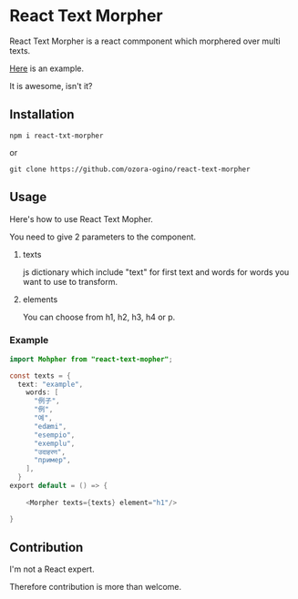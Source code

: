 # React Text Morpher 
React Text Morpher is a react commponent which morphered over multi texts.

[Here](https://user-images.githubusercontent.com/63685461/115680850-e950c400-a38e-11eb-835e-cd49a4816d74.mp4)
is  an example.

It is awesome, isn't it?

## Installation

```
npm i react-txt-morpher
```

or 

```
git clone https://github.com/ozora-ogino/react-text-morpher
```


## Usage 

Here's how to use React Text Mopher.

You need to give 2 parameters to the component.

1. texts

    js dictionary which include "text" for first text and words for words you want to use to transform.

2. elements

    You can choose from h1, h2, h3, h4 or p.

### Example

```java script
import Mohpher from "react-text-mopher";

const texts = {
  text: "example",
    words: [
      "例子",
      "例",
      "예",
      "edæmi",
      "esempio",
      "exemplu",
      "उदाहरण",
      "пример",
    ],
  }
export default = () => {
     
    <Morpher texts={texts} element="h1"/>

}
```

## Contribution

I'm not a React expert.

Therefore contribution is more than welcome.
